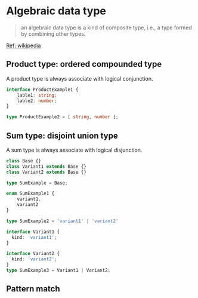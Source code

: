 # Algebraic data type

> an algebraic data type is a kind of composite type, i.e., a type formed by combining other types.

[Ref: wikipedia](https://en.wikipedia.org/wiki/Algebraic_data_type)

## Product type: ordered compounded type

A product type is always associate with logical conjunction.

```typescript
interface ProductExample1 {
    lable1: string;
    lable2: number;
}

type ProductExample2 = [ string, number ];
```

## Sum type: disjoint union type

A sum type is always associate with logical disjunction.

```typescript
class Base {}
class Variant1 extends Base {}
class Variant2 extends Base {}

type SumExample = Base;

enum SumExample1 {
    variant1,
    variant2
}

type SumExample2 = 'variant1' | 'variant2'

interface Variant1 {
  kind: 'variant1';
}

interface Variant2 {
  kind: 'variant2';
}
type SumExample3 = Variant1 | Variant2;
```

## Pattern match





